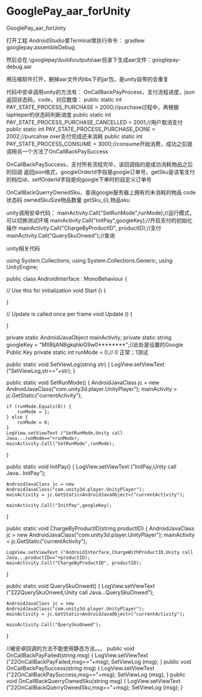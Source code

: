 # GooglePay_aar_forUnity
GooglePay_aar_forUnity

打开工程 AndroidStudio里Terminal里执行命令： gradlew googlepay:assembleDebug

然后会在.\googlepay\build\outputs\aar目录下生成aar文件：googlepay-debug.aar

用压缩软件打开，删掉aar文件内libs下的jar包，是unity自带的会重复


代码中安卓调用unity的方法有：
OnCallBackPayProcess，支付流程进度，json返回状态码，code，对应数值：
public static int PAY_STATE_PROCESS_PURCHASE = 2000;//purchase过程中，再根据IapHeper的状态码判断进度
public static int PAY_STATE_PROCESS_PURCHASE_CANCELLED = 2001;//用户取消支付
public static int PAY_STATE_PROCESS_PURCHASE_DONE = 2002;//purcahse over支付完成还未消耗
public static int PAY_STATE_PROCESS_CONSUME = 3000;//consume开始消费，成功之后就调用另一个方法了OnCallBackPaySuccess

OnCallBackPaySuccess，支付所有流程完毕，该回调指的是成功消耗物品之后的回调
返回json格式，googleOrderId字段是google订单号，getSku是该笔支付的档位id，selfOrderId字段是向google下单时的自定义订单号

OnCallBackQuerryOwnedSku，查询google服务器上拥有的未消耗的物品
code状态码
ownedSkuSize物品数量
getSku_{i},物品sku



unity调用安卓代码：
mainActivity.Call("SetRunMode",runMode);//运行模式，可以切换测试环境
mainActivity.Call("InitPay",googleKey);//开启支付的初始化操作
mainActivity.Call("ChargeByProductID", productID);//支付
mainActivity.Call("QuerySkuOnwed");//查询




unity相关代码

using System.Collections; using System.Collections.Generic; using UnityEngine;

public class AndroidInterface : MonoBehaviour {

// Use this for initialization
void Start () {
	
}

// Update is called once per frame
void Update () {
	
}

private static AndroidJavaObject mainActivity;
private static string googleKey = "MIIBIjANBgkqhkiG9w0********";//此处是设置的Google Public Key
private static int runMode = 0;// 0 正常；1测试


public static void SetViewLog(string str)
{
	LogView.setViewText ("SetViewLog,str=="+str);
}

public static void SetRunMode()
{
	AndroidJavaClass jc = new AndroidJavaClass("com.unity3d.player.UnityPlayer");
	mainActivity = jc.GetStatic<AndroidJavaObject>("currentActivity");

	if (runMode.Equals(0)) {
		runMode = 1;
	} else {
		runMode = 0;
	}
	LogView.setViewText ("SetRunMode,Unity call Java...runMode=="+runMode);
	mainActivity.Call("SetRunMode",runMode);
}


public static void InitPay()
{
	LogView.setViewText ("InitPay,Unity call Java...InitPay");

	AndroidJavaClass jc = new AndroidJavaClass("com.unity3d.player.UnityPlayer");
	mainActivity = jc.GetStatic<AndroidJavaObject>("currentActivity");

	mainActivity.Call("InitPay",googleKey);
}


public static void ChargeByProductID(string productID)
{
	AndroidJavaClass jc = new AndroidJavaClass("com.unity3d.player.UnityPlayer");
	mainActivity = jc.GetStatic<AndroidJavaObject>("currentActivity");

	LogView.setViewText ("AndroidInterface,ChargeWithProductID,Unity call Java...productID=="+productID);
	mainActivity.Call("ChargeByProductID", productID);
}

public static void QuerySkuOnwed()
{
	LogView.setViewText ("222QuerySkuOnwed,Unity call Java...QuerySkuOnwed");

	AndroidJavaClass jc = new AndroidJavaClass("com.unity3d.player.UnityPlayer");
	mainActivity = jc.GetStatic<AndroidJavaObject>("currentActivity");

	mainActivity.Call("QuerySkuOnwed");
}

//被安卓回调的方法不能使用静态方法。。。
public void OnCallBackPayFailed(string msg)
{
	LogView.setViewText ("22OnCallBackPayFailed,msg=="+msg);
	SetViewLog (msg);
}
public void OnCallBackPaySuccess(string msg)
{
	LogView.setViewText ("22OnCallBackPaySuccess,msg=="+msg);
	SetViewLog (msg);
}
public void OnCallBackQuerryOwnedSku(string msg)
{
	LogView.setViewText ("22OnCallBackQuerryOwnedSku,msg=="+msg);
	SetViewLog (msg);
}
